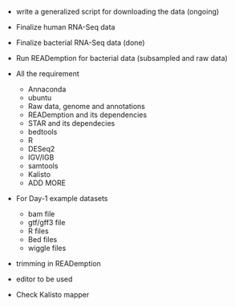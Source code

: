 - write a generalized script for downloading the data (ongoing)
- Finalize human RNA-Seq data 
- Finalize bacterial RNA-Seq data (done)
- Run READemption for bacterial data (subsampled and raw data)
- All the requirement
   - Annaconda
   - ubuntu
   - Raw data, genome and annotations
   - READemption and its dependencies
   - STAR and its dependecies
   - bedtools
   - R
   - DESeq2
   - IGV/IGB
   - samtools
   - Kalisto
   - ADD MORE

- For Day-1 example datasets 
    - bam file
    - gtf/gff3 file
    - R files
    - Bed files
    - wiggle files

-  trimming in READemption
- editor to be used
- Check Kalisto mapper

 